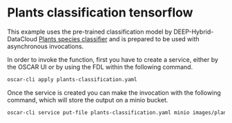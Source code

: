 # Plants classification tensorflow

This example uses the pre-trained classification model by DEEP-Hybrid-DataCloud 
[Plants species classifier](https://dashboard.cloud.ai4eosc.eu/marketplace/modules/deep-oc-plants-classification-tf)
and is prepared to be used with asynchronous invocations.


In order to invoke the function, first you have to create a service,
either by the OSCAR UI or by using the FDL within the following command.

``` sh
oscar-cli apply plants-classification.yaml
```

Once the service is created you can make the invocation with the following
command, which will store the output on a minio bucket.

``` sh
oscar-cli service put-file plants-classification.yaml minio images/plants.jpg plants-classification/input/plants.jpg
